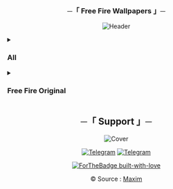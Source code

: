 <h3 align="center">
    ─「 Free Fire Wallpapers 」─
</h3>
<div align="center">

![Header](https://github.com/AL3X-Github/FreeFire/blob/main/Resources/Header.png)

</div>


<details>
<summary><h3><b>All</b></h3></summary>

![FF](https://freefiremobile-a.akamaihd.net/common/web_event/official2.ff.garena.all/img/20228/0e89beb84e7215a668631021ec47b2a3.jpg)

![FF]()

![FF]()

![FF]()

![FF]()

![FF]()

![FF]()

![FF]()

![FF]()

![FF]()

![FF]()

![FF]()

![FF]()

![FF]()

![FF]()

![FF]()

![FF]()

![FF]()

![FF]()

![FF]()

![FF]()

![FF]()

![FF]()

![FF]()

![FF]()

![FF]()

![FF]()

![FF]()

![FF]()

![FF]()

![FF]()

![FF]()

![FF]()

![FF]()

![FF]()

![FF]()

![FF]()

![FF]()

![FF]()

![FF]()

![FF]()

![FF]()

![FF]()

![FF]()

![FF]()

![FF]()

![FF]()

![FF]()

![FF]()

![FF]()

![FF]()

![FF]()

![FF]()

![FF]()

![FF]()

![FF]()

![FF]()

![FF]()

![FF]()

![FF]()


</details>
<details>
<summary><h3><b>Free Fire Original</b></h3></summary>

</details>

<h2 align="center">
    ─「 Support 」─
</h2>

<div align="center">

![Cover](https://te.legra.ph/file/601cfb397a19f503c9265.jpg)

</div>

<div align="center">

[![Telegram](https://img.shields.io/badge/Group-%232C3454?style=for-the-badge&logo=telegram&logoColor=white)](https://t.me/MaximXGroup) [![Telegram](https://img.shields.io/badge/Channel-%232C3454?style=for-the-badge&logo=telegram&logoColor=white)](https://t.me/MaximXChannels)

[![ForTheBadge built-with-love](http://ForTheBadge.com/images/badges/built-with-love.svg)](https://github.com/AL3X-Github)

© Source : [Maxim](https://t.me/MaximXWallpaper)

</div>
